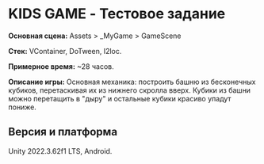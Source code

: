 # KIDS GAME - Тестовое задание

**Основная сцена:** 
Assets > _MyGame > GameScene

**Стек:**
VContainer, DoTween, I2loc.

**Примерное время:**
~28 часов.

**Описание игры:**
Основная механика: построить башню из бесконечных кубиков, перетаскивая их из нижнего скролла вверх.
Кубики из башни можно перетащить в "дыру" и остальные кубики красиво упадут пониже.

## Версия и платформа
Unity 2022.3.62f1 LTS, Android.
